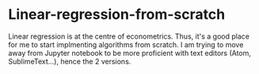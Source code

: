 # Linear-regression-from-scratch

Linear regression is at the centre of econometrics. Thus, it's a good place for me to start implmenting algorithms from scratch. I am trying to move away from Jupyter notebook to be more proficient with text editors (Atom, SublimeText...), hence the 2 versions.
